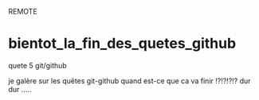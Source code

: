 REMOTE
# bientot_la_fin_des_quetes_github
quete 5 git/github

je galère sur les quêtes git-github
quand est-ce que ca va finir !?!?!?!?
dur dur .....
